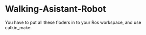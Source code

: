 # Walking-Asistant-Robot

You have to put all these floders in to your Ros workspace, and use catkin_make.
